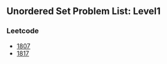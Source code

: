 ## Unordered Set Problem List: Level1


### Leetcode
- [1807](/data_structure/unordered_set/l1-lc-1807)
- [1817](/data_structure/unordered_set/l1-lc-1817)


